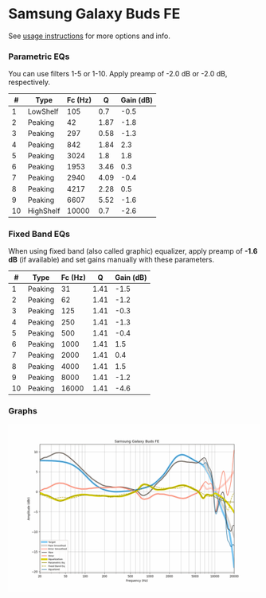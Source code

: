 # Samsung Galaxy Buds FE
See [usage instructions](https://github.com/jaakkopasanen/AutoEq#usage) for more options and info.

### Parametric EQs
You can use filters 1-5 or 1-10. Apply preamp of -2.0 dB or -2.0 dB, respectively.

|   # | Type      |   Fc (Hz) |    Q |   Gain (dB) |
|-----|-----------|-----------|------|-------------|
|   1 | LowShelf  |       105 | 0.7  |        -0.5 |
|   2 | Peaking   |        42 | 1.87 |        -1.8 |
|   3 | Peaking   |       297 | 0.58 |        -1.3 |
|   4 | Peaking   |       842 | 1.84 |         2.3 |
|   5 | Peaking   |      3024 | 1.8  |         1.8 |
|   6 | Peaking   |      1953 | 3.46 |         0.3 |
|   7 | Peaking   |      2940 | 4.09 |        -0.4 |
|   8 | Peaking   |      4217 | 2.28 |         0.5 |
|   9 | Peaking   |      6607 | 5.52 |        -1.6 |
|  10 | HighShelf |     10000 | 0.7  |        -2.6 |

### Fixed Band EQs
When using fixed band (also called graphic) equalizer, apply preamp of **-1.6 dB** (if available) and set gains manually with these parameters.

|   # | Type    |   Fc (Hz) |    Q |   Gain (dB) |
|-----|---------|-----------|------|-------------|
|   1 | Peaking |        31 | 1.41 |        -1.5 |
|   2 | Peaking |        62 | 1.41 |        -1.2 |
|   3 | Peaking |       125 | 1.41 |        -0.3 |
|   4 | Peaking |       250 | 1.41 |        -1.3 |
|   5 | Peaking |       500 | 1.41 |        -0.4 |
|   6 | Peaking |      1000 | 1.41 |         1.5 |
|   7 | Peaking |      2000 | 1.41 |         0.4 |
|   8 | Peaking |      4000 | 1.41 |         1.5 |
|   9 | Peaking |      8000 | 1.41 |        -1.2 |
|  10 | Peaking |     16000 | 1.41 |        -4.6 |

### Graphs
![](./Samsung%20Galaxy%20Buds%20FE.png)
